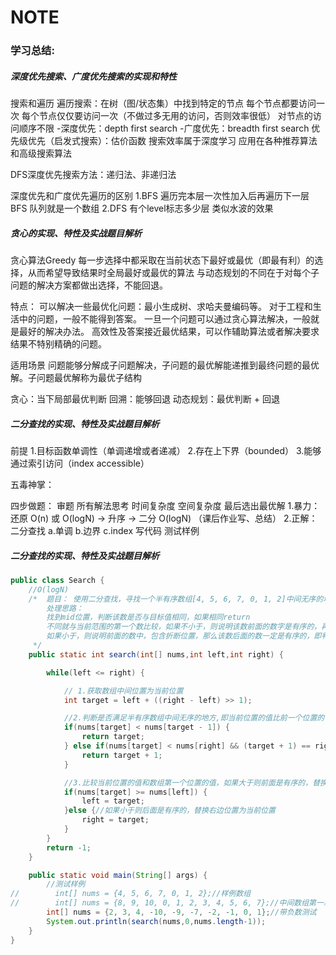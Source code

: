 # NOTE

### 学习总结:

##### 深度优先搜索、广度优先搜索的实现和特性
搜索和遍历
遍历搜索：在树（图/状态集）中找到特定的节点
每个节点都要访问一次
每个节点仅仅要访问一次（不做过多无用的访问，否则效率很低）
对节点的访问顺序不限
-深度优先：depth first search
-广度优先：breadth first search
优先级优先（启发式搜索）：估价函数 搜索效率属于深度学习  应用在各种推荐算法和高级搜索算法

DFS深度优先搜索方法：递归法、非递归法

深度优先和广度优先遍历的区别
1.BFS  	遍历完本层一次性加入后再遍历下一层
		BFS 队列就是一个数组
2.DFS  	有个level标志多少层
		类似水波的效果

##### 贪心的实现、特性及实战题目解析

贪心算法Greedy
每一步选择中都采取在当前状态下最好或最优（即最有利）的选择，从而希望导致结果时全局最好或最优的算法
与动态规划的不同在于对每个子问题的解决方案都做出选择，不能回退。

特点：
可以解决一些最优化问题：最小生成树、求哈夫曼编码等。
对于工程和生活中的问题，一般不能得到答案。
一旦一个问题可以通过贪心算法解决，一般就是最好的解决办法。
高效性及答案接近最优结果，可以作辅助算法或者解决要求结果不特别精确的问题。

适用场景
问题能够分解成子问题解决，子问题的最优解能递推到最终问题的最优解。子问题最优解称为最优子结构

贪心：当下局部最优判断
回溯：能够回退
动态规划：最优判断 + 回退

##### 二分查找的实现、特性及实战题目解析
前提
1.目标函数单调性（单调递增或者递减）
2.存在上下界（bounded）
3.能够通过索引访问（index accessible）

五毒神掌：

四步做题：
审题
所有解法思考 时间复杂度 空间复杂度 最后选出最优解
1.暴力：还原 O(n) 或 O(logN) ->   升序 -> 二分  O(logN)  （课后作业写、总结）
2.正解：二分查找
a.单调
b.边界
c.index
写代码
测试样例

##### 二分查找的实现、特性及实战题目解析
``` java
public class Search {
    //O(logN)
    /*  题目： 使用二分查找，寻找一个半有序数组[4, 5, 6, 7, 0, 1, 2]中间无序的地方
        处理思路：
        找到mid位置，判断该数是否与目标值相同，如果相同return
        不同就与当前范围的第一个数比较，如果不小于，则说明该数前面的数字是有序的，再判断target是否在该范围内，不在就转到后面
        如果小于，则说明前面的数中，包含折断位置，那么该数后面的数一定是有序的，即判断是否在后面的范围内，不在则往前找。
     */
    public static int search(int[] nums,int left,int right) {

        while(left <= right) {

            // 1.获取数组中间位置为当前位置
            int target = left + ((right - left) >> 1);

            //2.判断是否满足半有序数组中间无序的地方,即当前位置的值比前一个位置的值小,不满足则继续
            if(nums[target] < nums[target - 1]) {
                return target;
            } else if(nums[target] < nums[right] && (target + 1) == right){
                return target + 1;
            }

            //3.比较当前位置的值和数组第一个位置的值，如果大于则前面是有序的，替换左边位置为当前位置
            if(nums[target] >= nums[left]) {
                left = target;
            }else {//如果小于则后面是有序的，替换右边位置为当前位置
                right = target;
            }
        }
        return -1;
    }

    public static void main(String[] args) {
        //测试样例
//        int[] nums = {4, 5, 6, 7, 0, 1, 2};//样例数组
//        int[] nums = {8, 9, 10, 0, 1, 2, 3, 4, 5, 6, 7};//中间数组第一次取值小于左边第一个位置的值
        int[] nums = {2, 3, 4, -10, -9, -7, -2, -1, 0, 1};//带负数测试
        System.out.println(search(nums,0,nums.length-1));
    }
}
``` 